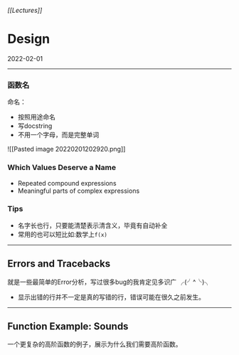 *[[Lectures]]*
# Design
2022-02-01

---
### 函数名

命名：
- 按照用途命名
- 写docstring
- 不用一个字母，而是完整单词

![[Pasted image 20220201202920.png]]
### Which Values Deserve a Name

- Repeated compound expressions
- Meaningful parts of complex expressions

### Tips
- 名字长也行，只要能清楚表示清含义，毕竟有自动补全
- 常用的也可以短比如:数学上`f(x)`

---
## Errors and Tracebacks


就是一些最简单的Error分析，写过很多bug的我肯定见多识广
 ╭(╯^╰)╮

- 显示出错的行并不一定是真的写错的行，错误可能在很久之前发生。

---

## Function Example: Sounds

一个更复杂的高阶函数的例子，展示为什么我们需要高阶函数。

